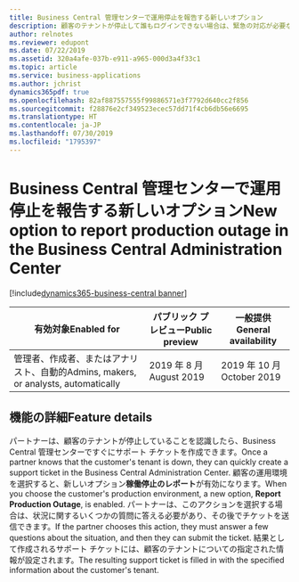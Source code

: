 ```yaml
---
title: Business Central 管理センターで運用停止を報告する新しいオプション
description: 顧客のテナントが停止して誰もログインできない場合は、緊急の対応が必要な重大な状況です。 Business Central 管理センターでは、パートナーは自動的にサポート チケットを作成する新しいオプション [稼働停止のレポート] を使用できます。
author: relnotes
ms.reviewer: edupont
ms.date: 07/22/2019
ms.assetid: 320a4afe-037b-e911-a965-000d3a4f33c1
ms.topic: article
ms.service: business-applications
ms.author: jchrist
dynamics365pdf: true
ms.openlocfilehash: 82af887557555f99886571e3f7792d640cc2f856
ms.sourcegitcommit: f28876e2cf349523ecec57dd71f4cb6db56e6695
ms.translationtype: HT
ms.contentlocale: ja-JP
ms.lasthandoff: 07/30/2019
ms.locfileid: "1795397"
---
```

# <a name="new-option-to-report-production-outage-in-the-business-central-administration-center"></a><span data-ttu-id="0ba35-104">Business Central 管理センターで運用停止を報告する新しいオプション</span><span class="sxs-lookup"><span data-stu-id="0ba35-104">New option to report production outage in the Business Central Administration Center</span></span>
[!include[dynamics365-business-central banner](../includes/dynamics365-business-central.md)]

| <span data-ttu-id="0ba35-105">有効対象</span><span class="sxs-lookup"><span data-stu-id="0ba35-105">Enabled for</span></span>    |  <span data-ttu-id="0ba35-106">パブリック プレビュー</span><span class="sxs-lookup"><span data-stu-id="0ba35-106">Public preview</span></span> | <span data-ttu-id="0ba35-107">一般提供</span><span class="sxs-lookup"><span data-stu-id="0ba35-107">General availability</span></span> | 
| ---------- | ---------- |---------- |
|<span data-ttu-id="0ba35-108">管理者、作成者、またはアナリスト、自動的</span><span class="sxs-lookup"><span data-stu-id="0ba35-108">Admins, makers, or analysts, automatically</span></span>|<span data-ttu-id="0ba35-109">2019 年 8 月</span><span class="sxs-lookup"><span data-stu-id="0ba35-109">August 2019</span></span>| <span data-ttu-id="0ba35-110">2019 年 10 月</span><span class="sxs-lookup"><span data-stu-id="0ba35-110">October 2019</span></span>|






## <a name="feature-details"></a><span data-ttu-id="0ba35-111">機能の詳細</span><span class="sxs-lookup"><span data-stu-id="0ba35-111">Feature details</span></span>
<!--feature detail start -->
<span data-ttu-id="0ba35-112">パートナーは、顧客のテナントが停止していることを認識したら、Business Central 管理センターですぐにサポート チケットを作成できます。</span><span class="sxs-lookup"><span data-stu-id="0ba35-112">Once a partner knows that the customer's tenant is down, they can quickly create a support ticket in the Business Central Administration Center.</span></span> <span data-ttu-id="0ba35-113">顧客の運用環境を選択すると、新しいオプション**稼働停止のレポート**が有効になります。</span><span class="sxs-lookup"><span data-stu-id="0ba35-113">When you choose the customer's production environment, a new option, **Report Production Outage**, is enabled.</span></span> <span data-ttu-id="0ba35-114">パートナーは、このアクションを選択する場合は、状況に関するいくつかの質問に答える必要があり、その後でチケットを送信できます。</span><span class="sxs-lookup"><span data-stu-id="0ba35-114">If the partner chooses this action, they must answer a few questions about the situation, and then they can submit the ticket.</span></span> <span data-ttu-id="0ba35-115">結果として作成されるサポート チケットには、顧客のテナントについての指定された情報が設定されます。</span><span class="sxs-lookup"><span data-stu-id="0ba35-115">The resulting support ticket is filled in with the specified information about the customer's tenant.</span></span>
<!--feature detail end -->











